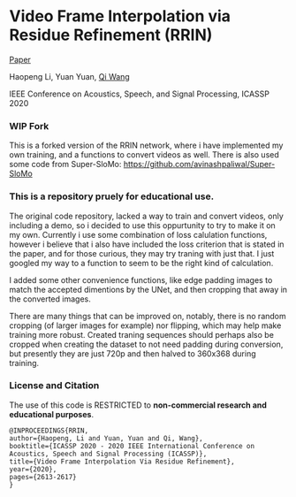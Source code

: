 # Video Frame Interpolation via Residue Refinement (RRIN)
 [Paper](https://ieeexplore.ieee.org/document/9053987/)

Haopeng Li, Yuan Yuan, [Qi Wang](http://crabwq.github.io/#top)

IEEE Conference on Acoustics, Speech, and Signal Processing, ICASSP 2020

### WIP Fork

This is a forked version of the RRIN network, where i have implemented my own training, and a functions to convert videos as well. 
There is also used some code from Super-SloMo: https://github.com/avinashpaliwal/Super-SloMo

### This is a repository pruely for educational use.

The original code repository, lacked a way to train and convert videos, only including a demo, so i decided to use this oppurtunity to try to make it on my own. Currently i use some combination of loss calulation functions, however i believe that i also have included the loss criterion that is stated in the paper, and for those curious, they may try traning with just that. I just googled my way to a function to seem to be the right kind of calculation. 

I added some other convenience functions, like edge padding images to match the accepted dimentions by the UNet, and then cropping that away in the converted images. 

There are many things that can be improved on, notably, there is no random cropping (of larger images for example) nor flipping, which may help make training more robust. Created traning sequences should perhaps also be cropped when creating the dataset to not need padding during conversion, but presently they are just 720p and then halved to 360x368 during training.

### License and Citation

The use of this code is RESTRICTED to **non-commercial research and educational purposes**.

```
@INPROCEEDINGS{RRIN, 
author={Haopeng, Li and Yuan, Yuan and Qi, Wang}, 
booktitle={ICASSP 2020 - 2020 IEEE International Conference on Acoustics, Speech and Signal Processing (ICASSP)}, 
title={Video Frame Interpolation Via Residue Refinement}, 
year={2020}, 
pages={2613-2617}
}
```

